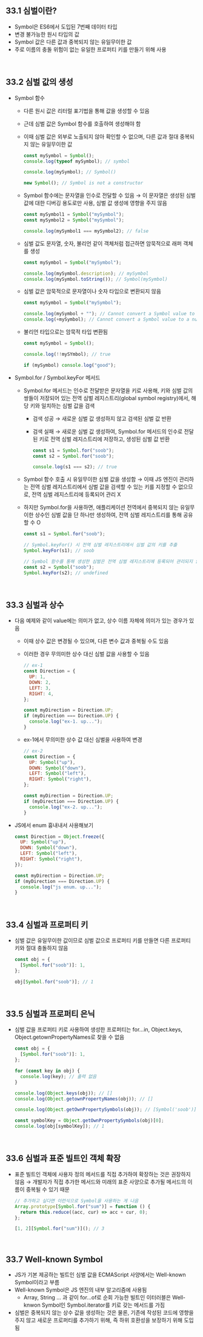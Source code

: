 ## 33.1 심벌이란?

- Symbol은 ES6에서 도입된 7번째 데이터 타입
- 변경 불가능한 원시 타입의 값
- Symbol 값은 다른 값과 중복되지 않는 유일무이한 값
- 주로 이름의 충돌 위험이 없는 유일한 프로퍼티 키를 만들기 위해 사용

<br>

## 33.2 심벌 값의 생성

- Symbol 함수

  - 다른 원시 값은 리터럴 표기법을 통해 값을 생성할 수 있음
  - 근데 심벌 값은 Symbol 함수를 호출하여 생성해야 함
  - 이때 심벌 값은 외부로 노출되지 않아 확인할 수 없으며, 다른 값과 절대 중복되지 않는 유일무이한 값

    ```jsx
    const mySymbol = Symbol();
    console.log(typeof mySymbol); // symbol

    console.log(mySymbol); // Symbol()

    new Symbol(); // Symbol is not a constructor
    ```

  - Symbol 함수에는 문자열을 인수로 전달할 수 있음 → 이 문자열은 생성된 심벌 값에 대한 디버깅 용도로만 사용, 심벌 값 생성에 영향을 주지 않음

    ```jsx
    const mySymbol1 = Symbol("mySymbol");
    const mySymbol2 = Symbol("mySymbol");

    console.log(mySymbol1 === mySymbol2); // false
    ```

  - 심벌 값도 문자열, 숫자, 불리언 같이 객체처럼 접근하면 암묵적으로 래퍼 객체를 생성

    ```jsx
    const mySymbol = Symbol("mySymbol");

    console.log(mySymbol.description); // mySymbol
    console.log(mySymbol.toString()); // Symbol(mySymbol)
    ```

  - 심벌 값은 암묵적으로 문자열이나 숫자 타입으로 변환되지 않음

    ```jsx
    const mySymbol = Symbol("mySymbol");

    console.log(mySymbol + ""); // Cannot convert a Symbol value to a string
    console.log(+mySymbol); // Cannot convert a Symbol value to a number
    ```

  - 불리언 타입으로는 암묵적 타입 변환됨

    ```jsx
    const mySymbol = Symbol();

    console.log(!!mySYmbol); // true

    if (mySymbol) console.log("good");
    ```

- Symbol.for / Symbol.keyFor 메서드

  - Symbol.for 메서드는 인수로 전달받은 문자열을 키로 사용해, 키와 심벌 값의 쌍들이 저장되어 있는 전역 심벌 레지스트리(global symbol registry)에서, 해당 키와 일치하는 심벌 값을 검색

    - 검색 성공 → 새로운 심벌 값 생성하지 않고 검색된 심벌 값 반환
    - 검색 실패 → 새로운 심벌 값 생성하여, Symbol.for 메서드의 인수로 전달된 키로 전역 심벌 레지스트리에 저장하고, 생성된 심벌 값 반환

      ```jsx
      const s1 = Symbol.for("soob");
      const s2 = Symbol.for("soob");

      console.log(s1 === s2); // true
      ```

  - Symbol 함수 호출 시 유일무이한 심벌 값을 생성함 → 이때 JS 엔진이 관리하는 전역 심벌 레지스트리에서 심벌 값을 검색할 수 있는 키를 지정할 수 없으므로, 전역 심벌 레지스트리에 등록되어 관리 X
  - 하지만 Symbol.for을 사용하면, 애플리케이션 전역에서 중복되지 않는 유일무이한 상수인 심벌 값을 단 하나만 생성하여, 전역 심벌 레지스트리를 통해 공유할 수 O

    ```jsx
    const s1 = Symbol.for("soob");

    // Symbol.keyFor() 시 전역 심벌 레지스트리에서 심벌 값의 키를 추출
    Symbol.keyFor(s1); // soob

    // Symbol 함수를 통해 생성한 심벌은 전역 심벌 레지스트리에 등록되어 관리되지 않음
    const s2 = Symbol("soob");
    Symbol.keyFor(s2); // undefined
    ```

<br>

## 33.3 심벌과 상수

- 다음 예제와 같이 value에는 의미가 없고, 상수 이름 자체에 의미가 있는 경우가 있음

  - 이때 상수 값은 변경될 수 있으며, 다른 변수 값과 중복될 수도 있음
  - 이러한 경우 무의미한 상수 대신 심벌 값을 사용할 수 있음

    ```jsx
    // ex-1
    const Direction = {
      UP: 1,
      DOWN: 2,
      LEFT: 3,
      RIGHT: 4,
    };

    const myDirection = Direction.UP;
    if (myDirection === Direction.UP) {
      console.log("ex-1. up...");
    }
    ```

  - ex-1에서 무의미한 상수 값 대신 심벌을 사용하여 변경

    ```jsx
    // ex-2
    const Direction = {
      UP: Symbol("up"),
      DOWN: Symbol("down"),
      LEFT: Symbol("left"),
      RIGHT: Symbol("right"),
    };

    const myDirection = Direction.UP;
    if (myDirection === Direction.UP) {
      console.log("ex-2. up...");
    }
    ```

- JS에서 enum 흉내내서 사용해보기

  ```jsx
  const Direction = Object.freeze({
    UP: Symbol("up"),
    DOWN: Symbol("down"),
    LEFT: Symbol("left"),
    RIGHT: Symbol("right"),
  });

  const myDirection = Direction.UP;
  if (myDirection === Direction.UP) {
    console.log("js enum. up...");
  }
  ```

<br>

## 33.4 심벌과 프로퍼티 키

- 심벌 값은 유일무이한 값이므로 심벌 값으로 프로퍼티 키를 만들면 다른 프로퍼티 키와 절대 충돌하지 않음

  ```jsx
  const obj = {
    [Symbol.for("soob")]: 1,
  };

  obj[Symbol.for("soob")]; // 1
  ```

<br>

## 33.5 심벌과 프로퍼티 은닉

- 심벌 값을 프로퍼티 키로 사용하여 생성한 프로퍼티는 for…in, Object.keys, Object.getownPropertyNames로 찾을 수 없음

  ```jsx
  const obj = {
    [Symbol.for("soob")]: 1,
  };

  for (const key in obj) {
    console.log(key); // 출력 없음
  }

  console.log(Object.keys(obj)); // []
  console.log(Object.getownPropertyNames(obj)); // []

  console.log(Object.getOwnPropertySymbols(obj)); // [Symbol('soob')]

  const symbolKey = Object.getOwnPropertySymbols(obj)[0];
  console.log(obj[symbolKey]); // 1
  ```

<br>

## 33.6 심벌과 표준 빌트인 객체 확장

- 표준 빌트인 객체에 사용자 정의 메서드를 직접 추가하여 확장하는 것은 권장하지 않음 → 개발자가 직접 추가한 메서드와 미래의 표준 사양으로 추가될 메서드의 이름이 중복될 수 있기 때문

  ```jsx
  // 추가하고 싶다면 이런식으로 Symbol을 사용하는 게 나음
  Array.prototype[Symbol.for("sum")] = function () {
    return this.reduce((acc, cur) => acc + cur, 0);
  };

  [1, 2][Symbol.for("sum")](); // 3
  ```

<br>

## 33.7 Well-known Symbol

- JS가 기본 제공하는 빌트인 심벌 값을 ECMAScript 사양에서는 Well-known Symbol이라고 부름
- Well-known Symbol은 JS 엔진의 내부 알고리즘에 사용됨
  - Array, String … 과 같이 for…of로 순회 가능한 빌트인 이터러블은 Well-knwon Symbol인 Symbol.iterator를 키로 갖는 메서드를 가짐
- 심벌은 중복되지 않는 상수 값을 생성하는 것은 물론, 기존에 작성된 코드에 영향을 주지 않고 새로운 프로퍼티를 추가하기 위해, 즉 하위 호환성을 보장하기 위해 도입됨
